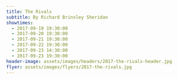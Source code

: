 ```yaml
---
title: The Rivals
subtitle: By Richard Brinsley Sheridan
showtimes:
  - 2017-09-19 19:30:00
  - 2017-09-20 19:30:00
  - 2017-09-21 19:30:00
  - 2017-09-22 19:30:00
  - 2017-09-23 14:30:00
  - 2017-09-23 19:30:00
header-image: assets/images/headers/2017-the-rivals-header.jpg
flyer: assets/images/flyers/2017-the-rivals.jpg
---
```

